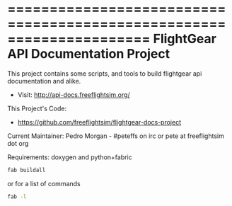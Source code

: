 =====================================================================
FlightGear API Documentation Project
=====================================================================

This project contains some scripts, and tools
to build flightgear api documentation and alike.

- Visit: http://api-docs.freeflightsim.org/


This Project's Code:
-	https://github.com/freeflightsim/flightgear-docs-project

Current Maintainer:
	Pedro Morgan - #peteffs on irc or pete at freeflightsim dot org

Requirements: doxygen and python+fabric

```bash
fab buildall
```


or for a list of commands
```bash
fab -l
```